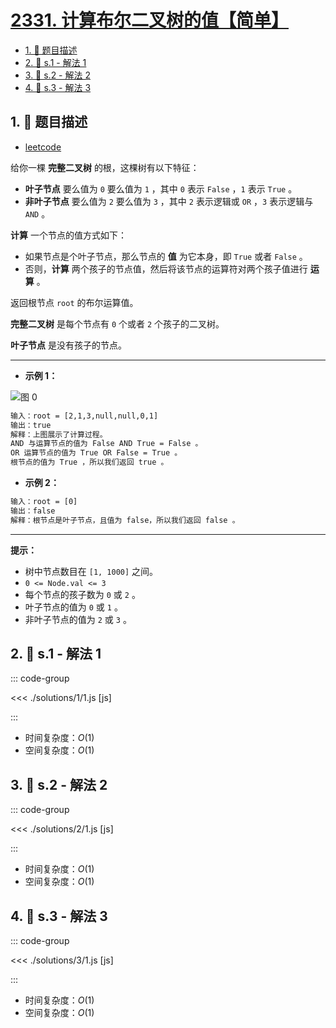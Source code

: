 # [2331. 计算布尔二叉树的值【简单】](https://github.com/tnotesjs/TNotes.leetcode/tree/main/notes/2331.%20%E8%AE%A1%E7%AE%97%E5%B8%83%E5%B0%94%E4%BA%8C%E5%8F%89%E6%A0%91%E7%9A%84%E5%80%BC%E3%80%90%E7%AE%80%E5%8D%95%E3%80%91)

<!-- region:toc -->

- [1. 📝 题目描述](#1--题目描述)
- [2. 🎯 s.1 - 解法 1](#2--s1---解法-1)
- [3. 🎯 s.2 - 解法 2](#3--s2---解法-2)
- [4. 🎯 s.3 - 解法 3](#4--s3---解法-3)

<!-- endregion:toc -->

## 1. 📝 题目描述

- [leetcode](https://leetcode.cn/problems/evaluate-boolean-binary-tree/)

给你一棵 **完整二叉树** 的根，这棵树有以下特征：

- **叶子节点** 要么值为 `0` 要么值为 `1` ，其中 `0` 表示 `False` ，`1` 表示 `True` 。
- **非叶子节点** 要么值为 `2` 要么值为 `3` ，其中 `2` 表示逻辑或 `OR` ，`3` 表示逻辑与 `AND` 。

**计算** 一个节点的值方式如下：

- 如果节点是个叶子节点，那么节点的 **值** 为它本身，即 `True` 或者 `False` 。
- 否则，**计算** 两个孩子的节点值，然后将该节点的运算符对两个孩子值进行 **运算** 。

返回根节点 `root` 的布尔运算值。

**完整二叉树** 是每个节点有 `0` 个或者 `2` 个孩子的二叉树。

**叶子节点** 是没有孩子的节点。

---

- **示例 1：**

![图 0](https://cdn.jsdelivr.net/gh/tnotesjs/imgs@main/2025-09-27-13-32-51.png)

```txt
输入：root = [2,1,3,null,null,0,1]
输出：true
解释：上图展示了计算过程。
AND 与运算节点的值为 False AND True = False 。
OR 运算节点的值为 True OR False = True 。
根节点的值为 True ，所以我们返回 true 。
```

- **示例 2：**

```txt
输入：root = [0]
输出：false
解释：根节点是叶子节点，且值为 false，所以我们返回 false 。
```

---

**提示：**

- 树中节点数目在 `[1, 1000]` 之间。
- `0 <= Node.val <= 3`
- 每个节点的孩子数为 `0` 或 `2` 。
- 叶子节点的值为 `0` 或 `1` 。
- 非叶子节点的值为 `2` 或 `3` 。

## 2. 🎯 s.1 - 解法 1

::: code-group

<<< ./solutions/1/1.js [js]

:::

- 时间复杂度：$O(1)$
- 空间复杂度：$O(1)$

## 3. 🎯 s.2 - 解法 2

::: code-group

<<< ./solutions/2/1.js [js]

:::

- 时间复杂度：$O(1)$
- 空间复杂度：$O(1)$

## 4. 🎯 s.3 - 解法 3

::: code-group

<<< ./solutions/3/1.js [js]

:::

- 时间复杂度：$O(1)$
- 空间复杂度：$O(1)$
